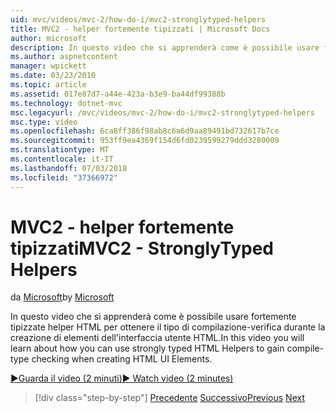 ```yaml
---
uid: mvc/videos/mvc-2/how-do-i/mvc2-stronglytyped-helpers
title: MVC2 - helper fortemente tipizzati | Microsoft Docs
author: microsoft
description: In questo video che si apprenderà come è possibile usare fortemente tipizzate helper HTML per ottenere il tipo di compilazione-verifica durante la creazione di elementi dell'interfaccia utente HTML.
ms.author: aspnetcontent
manager: wpickett
ms.date: 03/23/2010
ms.topic: article
ms.assetid: 017e87d7-a44e-423a-b3e9-ba44df99388b
ms.technology: dotnet-mvc
msc.legacyurl: /mvc/videos/mvc-2/how-do-i/mvc2-stronglytyped-helpers
msc.type: video
ms.openlocfilehash: 6ca8ff386f98ab8c6a6d9aa89491bd732617b7ce
ms.sourcegitcommit: 953ff9ea4369f154d6fd0239599279ddd3280009
ms.translationtype: MT
ms.contentlocale: it-IT
ms.lasthandoff: 07/03/2018
ms.locfileid: "37366972"
---
```

<a name="mvc2---stronglytyped-helpers"></a><span data-ttu-id="85a98-103">MVC2 - helper fortemente tipizzati</span><span class="sxs-lookup"><span data-stu-id="85a98-103">MVC2 - StronglyTyped Helpers</span></span>
====================
<span data-ttu-id="85a98-104">da [Microsoft](https://github.com/microsoft)</span><span class="sxs-lookup"><span data-stu-id="85a98-104">by [Microsoft](https://github.com/microsoft)</span></span>

<span data-ttu-id="85a98-105">In questo video che si apprenderà come è possibile usare fortemente tipizzate helper HTML per ottenere il tipo di compilazione-verifica durante la creazione di elementi dell'interfaccia utente HTML.</span><span class="sxs-lookup"><span data-stu-id="85a98-105">In this video you will learn about how you can use strongly typed HTML Helpers to gain compile-type checking when creating HTML UI Elements.</span></span>

[<span data-ttu-id="85a98-106">&#9654;Guarda il video (2 minuti)</span><span class="sxs-lookup"><span data-stu-id="85a98-106">&#9654; Watch video (2 minutes)</span></span>](https://channel9.msdn.com/Blogs/ASP-NET-Site-Videos/mvc2-stronglytyped-helpers)

> [!div class="step-by-step"]
> <span data-ttu-id="85a98-107">[Precedente](mvc2-html-encoding.md)
> [Successivo](mvc2-model-validation.md)</span><span class="sxs-lookup"><span data-stu-id="85a98-107">[Previous](mvc2-html-encoding.md)
[Next](mvc2-model-validation.md)</span></span>
